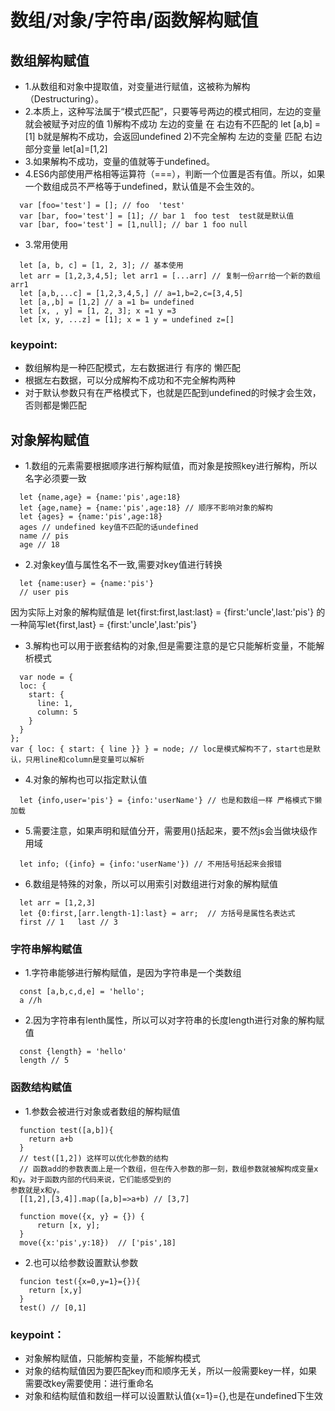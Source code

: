 # 数组/对象/字符串/函数解构赋值
## 数组解构赋值
- 1.从数组和对象中提取值，对变量进行赋值，这被称为解构（Destructuring）。
- 2.本质上，这种写法属于“模式匹配”，只要等号两边的模式相同，左边的变量就会被赋予对应的值
  1)解构不成功
    左边的变量 在 右边有不匹配的  let [a,b] = [1]  b就是解构不成功，会返回undefined
  2)不完全解构
    左边的变量 匹配 右边部分变量 let[a]=[1,2] 
- 3.如果解构不成功，变量的值就等于undefined。
- 4.ES6内部使用严格相等运算符（===），判断一个位置是否有值。所以，如果一个数组成员不严格等于undefined，默认值是不会生效的。
  
```
  var [foo='test'] = []; // foo  'test'
  var [bar, foo='test'] = [1]; // bar 1  foo test  test就是默认值
  var [bar, foo='test'] = [1,null]; // bar 1 foo null
```
- 3.常用使用

```
  let [a, b, c] = [1, 2, 3]; // 基本使用
  let arr = [1,2,3,4,5]; let arr1 = [...arr] // 复制一份arr给一个新的数组arr1
  let [a,b,...c] = [1,2,3,4,5,] // a=1,b=2,c=[3,4,5] 
  let [a,,b] = [1,2] // a =1 b= undefined
  let [x, , y] = [1, 2, 3]; x =1 y =3 
  let [x, y, ...z] = [1]; x = 1 y = undefined z=[] 
```
### keypoint:
- 数组解构是一种匹配模式，左右数据进行 有序的 懒匹配 
- 根据左右数据，可以分成解构不成功和不完全解构两种
- 对于默认参数只有在严格模式下，也就是匹配到undefined的时候才会生效，否则都是懒匹配

## 对象解构赋值
- 1.数组的元素需要根据顺序进行解构赋值，而对象是按照key进行解构，所以名字必须要一致

``` 
  let {name,age} = {name:'pis',age:18}
  let {age,name} = {name:'pis',age:18} // 顺序不影响对象的解构
  let {ages} = {name:'pis',age:18} 
  ages // undefined key值不匹配的话undefined
  name // pis
  age // 18
```
- 2.对象key值与属性名不一致,需要对key值进行转换

```
  let {name:user} = {name:'pis'}
  // user pis
```
因为实际上对象的解构赋值是 let{first:first,last:last} = {first:'uncle',last:'pis'} 的一种简写let{first,last} = {first:'uncle',last:'pis'} 

- 3.解构也可以用于嵌套结构的对象,但是需要注意的是它只能解析变量，不能解析模式

```
  var node = {
  loc: {
    start: {
      line: 1,
      column: 5
    }
  }
};
var { loc: { start: { line }} } = node; // loc是模式解构不了，start也是默认，只用line和column是变量可以解析
```

- 4.对象的解构也可以指定默认值

```
  let {info,user='pis'} = {info:'userName'} // 也是和数组一样 严格模式下懒加载
```
- 5.需要注意，如果声明和赋值分开，需要用()括起来，要不然js会当做块级作用域

```
  let info; ({info} = {info:'userName'}) // 不用括号括起来会报错
```
- 6.数组是特殊的对象，所以可以用索引对数组进行对象的解构赋值

```
  let arr = [1,2,3]
  let {0:first,[arr.length-1]:last} = arr;  // 方括号是属性名表达式
  first // 1   last // 3
```
### 字符串解构赋值
- 1.字符串能够进行解构赋值，是因为字符串是一个类数组
```
  const [a,b,c,d,e] = 'hello';
  a //h
```
- 2.因为字符串有lenth属性，所以可以对字符串的长度length进行对象的解构赋值
```
  const {length} = 'hello'
  length // 5
```
### 函数结构赋值
- 1.参数会被进行对象或者数组的解构赋值

```
  function test([a,b]){
    return a+b
  }
  // test([1,2]) 这样可以优化参数的结构
  // 函数add的参数表面上是一个数组，但在传入参数的那一刻，数组参数就被解构成变量x和y。对于函数内部的代码来说，它们能感受到的
参数就是x和y。
  [[1,2],[3,4]].map([a,b]=>a+b) // [3,7]
  
  function move({x, y} = {}) {
      return [x, y];
  }
  move({x:'pis',y:18})  // ['pis',18]
```
- 2.也可以给参数设置默认参数

```
  funcion test({x=0,y=1}={}){
    return [x,y]
  }
  test() // [0,1]
```
### keypoint：
- 对象解构赋值，只能解构变量，不能解构模式
- 对象的结构赋值因为要匹配key而和顺序无关，所以一般需要key一样，如果需要改key需要使用：进行重命名
- 对象和结构赋值和数组一样可以设置默认值{x=1}={},也是在undefined下生效

